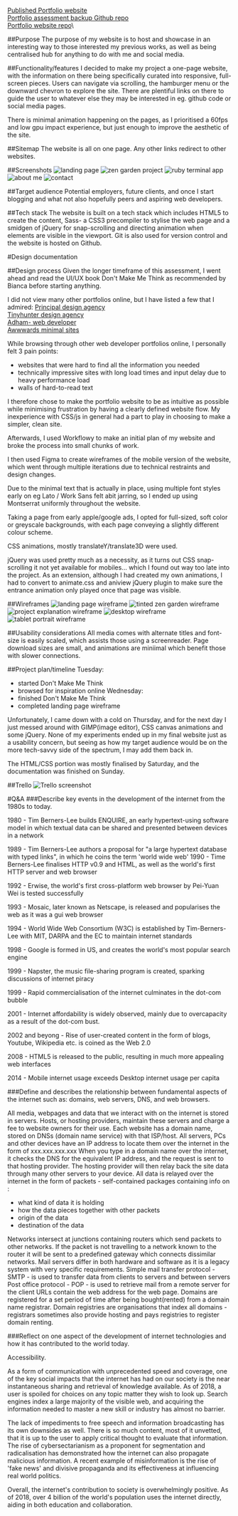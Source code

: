 [Published Portfolio website](https://kenshufr.github.io/)\
[Portfolio assessment backup Github repo](https://github.com/kenshufr/portfolio-assessment)\
[Portfolio website repo](https://github.com/kenshufr/kenshufr.github.io)\

##Purpose
The purpose of my website is to host and showcase in an interesting way to those interested my previous works, as well as being centralised hub for anything to do with me and social media.

##Functionality/features
I decided to make my project a one-page website, with the information on there being specifically curated into responsive, full-screen pieces. Users can navigate via scrolling, the hamburger menu or the downward chevron to explore the site. There are plentiful links on there to guide the user to whatever else they may be interested in eg. github code or social media pages.

There is minimal animation happening on the pages, as I prioritised a 60fps and low gpu impact experience, but just enough to improve the aesthetic of the site.

##Sitemap
The website is all on one page. Any other links redirect to other websites.

##Screenshots
![landing page](docs/page-1.png "landing page")
![zen garden project](docs/page-2.png "zen garden project")
![ruby terminal app](docs/page-3.png "ruby terminal app")
![about me](docs/page-4.png "about me")
![contact](docs/page-5.png "contact")

##Target audience
Potential employers, future clients, and once I start blogging and what not also hopefully peers and aspiring web developers.

##Tech stack
The website is built on a tech stack which includes HTML5 to create the content, Sass- a CSS3 precompiler to stylise the web page and a smidgen of jQuery for snap-scrolling and directing animation when elements are visible in the viewport. Git is also used for version control and the website is hosted on Github.

#Design documentation

##Design process
Given the longer timeframe of this assessment, I went ahead and read the UI/UX book Don't Make Me Think as recommended by Bianca before starting anything. 

I did not view many other portfolios online, but I have listed a few that I admired:
[Principal design agency](http://www.principals.com.au/)\
[Tinyhunter design agency](https://tinyhunter.com.au/)\
[Adham- web developer](www.adhamdannaway.com/)\
[Awwwards minimal sites](https://www.awwwards.com/websites/minimal/)

While browsing through other web developer portfolios online, I personally felt 3 pain points:
 - websites that were hard to find all the information you needed
 - technically impressive sites with long load times and input delay due to heavy performance load
 - walls of hard-to-read text

I therefore chose to make the portfolio website to be as intuitive as possible while minimising frustration by having a clearly defined website flow. My inexperience with CSS/js in general had a part to play in choosing to make a simpler, clean site.

Afterwards, I used Workflowy to make an initial plan of my website and broke the process into small chunks of work.

I then used Figma to create wireframes of the mobile version of the website, which went through multiple iterations due to technical restraints and design changes.

Due to the minimal text that is actually in place, using multiple font styles early on eg Lato / Work Sans felt abit jarring, so I ended up using Montserrat uniformly throughout the website.

Taking a page from early apple/google ads, I opted for full-sized, soft color or greyscale backgrounds, with each page conveying a slightly different colour scheme.

CSS animations, mostly translateY/translate3D were used.

jQuery was used pretty much as a necessity, as it turns out CSS snap-scrolling it not yet available for mobiles... which I found out way too late into the project. As an extension, although I had created my own animations, I had to convert to animate.css and aniview jQuery plugin to make sure the entrance animation only played once that page was visible.


##Wireframes
![landing page wireframe](docs/wireframe-page-1.png)
![tinted zen garden wireframe](docs/wireframe-page-2.png)
![project explanation wireframe](docs/wireframe-page-3.png)
![desktop wireframe](docs/wireframe-desktop.png)
![tablet portrait wireframe](docs/wireframe-tablet.png)

##Usability considerations
All media comes with alternate titles and font-size is easily scaled, which assists those using a screenreader.
Page download sizes are small, and animations are miniimal which benefit those with slower connections.

##Project plan/timeline
Tuesday: 
- started Don't Make Me Think
- browsed for inspiration online
Wednesday:
- finished Don't Make Me Think
- completed landing page wireframe

Unfortunately, I came down with a cold on Thursday, and for the next day I just messed around with GIMP(image editor), CSS canvas animations and some jQuery. None of my experiments ended up in my final website just as a usability concern, but seeing as how my target audience would be on the more tech-savvy side of the spectrum, I may add them back in.

The HTML/CSS portion was mostly finalised by Saturday, and the documentation was finished on Sunday.

##Trello
![Trello screenshot](docs/trello.png)

#Q&A
###Describe key events in the development of the internet from the 1980s to today.

1980 - Tim Berners-Lee builds ENQUIRE, an early hypertext-using software model in which textual data can be shared and presented between devices in a network

1989 - Tim Berners-Lee authors a proposal for "a large hypertext database with typed links", in which he coins the term 'world wide web'
1990 - Time Berners-Lee finalises HTTP v0.9 and HTML, as well as the world's first HTTP server and web browser 

1992 - Erwise, the world's first cross-platform web browser by Pei-Yuan Wei is tested successfully

1993 - Mosaic, later known as Netscape, is released and popularises the web as it was a gui web browser

1994 - World Wide Web Consortium (W3C) is established by Tim-Berners-Lee with MIT, DARPA and the EC to maintain internet standards

1998 - Google is formed in US, and creates the world's most popular search engine

1999 - Napster, the music file-sharing program is created, sparking discussions of internet piracy

1999 - Rapid commercialisation of the internet culminates in the dot-com bubble

2001 - Internet affordability is widely observed, mainly due to overcapacity as a result of the dot-com bust.

2002 and beyong - Rise of user-created content in the form of blogs, Youtube, Wikipedia etc. is coined as the Web 2.0

2008 - HTML5 is released to the public, resulting in much more appealing web interfaces

2014 - Mobile internet usage exceeds Desktop internet usage per capita

###Define and describes the relationship between fundamental aspects of the internet such as: domains, web servers, DNS, and web browsers.

All media, webpages and data that we interact with on the internet is stored in servers.
Hosts, or hosting providers, maintain these servers and charge a fee to website owners for their use.
Each website has a domain name, stored on DNSs (domain name service) with that ISP/host.
All servers, PCs and other devices have an IP address to locate them over the internet in the form of xxx.xxx.xxx.xxx 
When you type in a domain name over the internet, it checks the DNS for the equivalent IP address, and the request is sent to that hosting provider. The hosting provider will then relay back the site data through many other servers to your device.
All data is relayed over the internet in the form of packets - self-contained packages containing info on :
- what kind of data it is holding
- how the data pieces together with other packets
- origin of the data
- destination of the data

Networks intersect at junctions containing routers which send packets to other networks. If the packet is not travelling to a network known to the router it will be sent to a predefined gateway which connects dissimilar networks.
Mail servers differ in both hardware and software as it is a legacy system with very specific requirements. 
Simple mail transfer protocol - SMTP - is used to transfer data from clients to servers and between servers
Post office protocol - POP - is used to retrieve mail from a remote server for the client
URLs contain the web address for the web page. 
Domains are registered for a set period of time after being bought(rented) from a domain name registrar.
Domain registries are organisations that index all domains - registrars sometimes also provide hosting and pays registries to register domain renting.

###Reflect on one aspect of the development of internet technologies and how it has contributed to the world today.

Accessibility.

As a form of communication with unprecedented speed and coverage, one of the key social impacts that the internet has had on our society is the near instantaneous sharing and retrieval of knowledge available. As of 2018, a user is spoiled for choices on any topic matter they wish to look up. Search engines index a large majority of the visible web, and acquiring the information needed to master a new skill or industry has almost no barrier. 

The lack of impediments to free speech and information broadcasting has its own downsides as well. There is so much content, most of it unvetted, that it is up to the user to apply critical thought to evaluate that information. The rise of cybersectarianism as a proponent for segmentation and radicalisation has demonstrated how the internet can also propagate malicious information. A recent example of  misinformation is the rise of 'fake news' and divisive propaganda and its effectiveness at influencing real world politics.

Overall, the internet's contribution to society is overwhelmingly positive. As of 2018, over 4 billion of the world's population uses the internet directly, aiding in both education and collaboration.